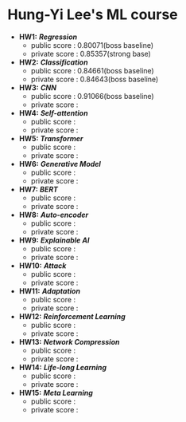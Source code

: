 # Hung-Yi Lee's ML course

* **HW1:** ***Regression***
  * public  score : 0.80071(boss baseline)
  * private score : 0.85357(strong base)
* **HW2:** ***Classification***
  * public  score : 0.84661(boss baseline) 
  * private score : 0.84643(boss baseline)
* **HW3:** ***CNN***
  * public  score : 0.91066(boss baseline) 
  * private score : 
* **HW4:** ***Self-attention***
  * public  score : 
  * private score : 
* **HW5:** ***Transformer***
  * public  score : 
  * private score : 
* **HW6:** ***Generative Model***
  * public  score : 
  * private score : 
* **HW7:** ***BERT***
  * public  score : 
  * private score : 
* **HW8:** ***Auto-encoder***
  * public  score : 
  * private score : 
* **HW9:** ***Explainable AI***
  * public  score : 
  * private score : 
* **HW10:** ***Attack***
  * public  score : 
  * private score : 
* **HW11:** ***Adaptation***
  * public  score : 
  * private score : 
* **HW12:** ***Reinforcement Learning***
  * public  score : 
  * private score : 
* **HW13:** ***Network Compression***
  * public  score : 
  * private score : 
* **HW14:** ***Life-long Learning***
  * public  score : 
  * private score : 
* **HW15:** ***Meta Learning***
  * public  score : 
  * private score : 

